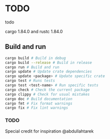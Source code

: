 # TODO
todo

cargo 1.84.0 and rustc 1.84.0

## Build and run
```bash
cargo build # Build in debug
cargo build --release # Build in release
cargo run # Build and run
cargo update # Update crate dependencies
cargo update <package> # Update specific crate
cargo test # Runs tests
cargo test <test-name> # Run specific tests
cargo check # Check the current package
cargo clippy # Check for usual mistakes
cargo doc # Build documentation
cargo fmt # Fix format warnings
cargo fix # Fix lint warnings
```

### TODO
Special credit for inspiration @abdullahtarek